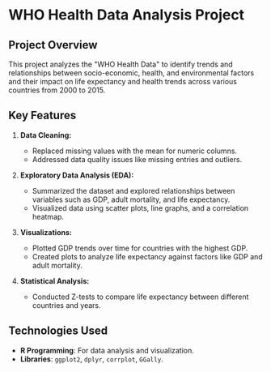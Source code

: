 # WHO Health Data Analysis Project

## Project Overview
This project analyzes the "WHO Health Data" to identify trends and relationships between socio-economic, health, and environmental factors and their impact on life expectancy and health trends across various countries from 2000 to 2015.

## Key Features
1. **Data Cleaning:**
   - Replaced missing values with the mean for numeric columns.
   - Addressed data quality issues like missing entries and outliers.

2. **Exploratory Data Analysis (EDA):**
   - Summarized the dataset and explored relationships between variables such as GDP, adult mortality, and life expectancy.
   - Visualized data using scatter plots, line graphs, and a correlation heatmap.

3. **Visualizations:**
   - Plotted GDP trends over time for countries with the highest GDP.
   - Created plots to analyze life expectancy against factors like GDP and adult mortality.

4. **Statistical Analysis:**
   - Conducted Z-tests to compare life expectancy between different countries and years.

## Technologies Used
- **R Programming**: For data analysis and visualization.
- **Libraries**: `ggplot2`, `dplyr`, `corrplot`, `GGally`.


